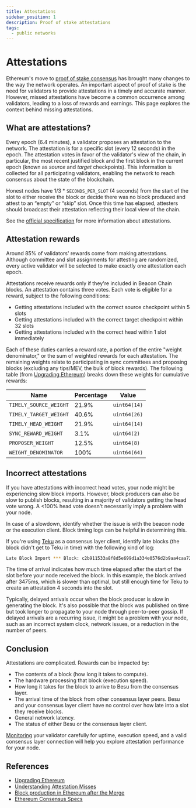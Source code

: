```yaml
---
title: Attestations
sidebar_position: 1
description: Proof of stake attestations
tags:
  - public networks
---
```


# Attestations

Ethereum's move to [proof of stake consensus](./index.md) has brought many changes to the way the network operates. An important aspect of proof of stake is the need for validators to provide attestations in a timely and accurate manner. However, missed attestations have become a common occurrence among validators, leading to a loss of rewards and earnings. This page explores the context behind missing attestations.

## What are attestations?

Every epoch (6.4 minutes), a validator proposes an attestation to the network. The attestation is for a specific slot (every 12 seconds) in the epoch. The attestation votes in favor of the validator's view of the chain, in particular, the most recent justified block and the first block in the current epoch (known as _source_ and _target_ checkpoints). This information is collected for all participating validators, enabling the network to reach consensus about the state of the blockchain.

Honest nodes have 1/3 \* `SECONDS_PER_SLOT` (4 seconds) from the start of the slot to either receive the block or decide there was no block produced and attest to an “empty” or “skip” slot. Once this time has elapsed, attesters should broadcast their attestation reflecting their local view of the chain.

See the [official specification](https://github.com/ethereum/consensus-specs/blob/dev/specs/phase0/validator.md#attesting) for more information about attestations.

## Attestation rewards

Around 85% of validators' rewards come from making attestations. Although committee and slot assignments for attesting are randomized, every active validator will be selected to make exactly one attestation each epoch.

Attestations receive rewards only if they're included in Beacon Chain blocks. An attestation contains three votes. Each vote is eligible for a reward, subject to the following conditions:

- Getting attestations included with the correct source checkpoint within 5 slots
- Getting attestations included with the correct target checkpoint within 32 slots
- Getting attestations included with the correct head within 1 slot immediately

Each of these duties carries a reward rate, a portion of the entire "weight denominator," or the sum of weighted rewards for each attestation. The remaining weights relate to participating in sync committees and proposing blocks (excluding any tips/MEV, the bulk of block rewards). The following table (from [Upgrading Ethereum](https://eth2book.info/bellatrix/part2/incentives/rewards/)) breaks down these weights for cumulative rewards:

| Name                   | Percentage | Value        |
| ---------------------- | ---------- | ------------ |
| `TIMELY_SOURCE_WEIGHT` | 21.9%      | `uint64(14)` |
| `TIMELY_TARGET_WEIGHT` | 40.6%      | `uint64(26)` |
| `TIMELY_HEAD_WEIGHT`   | 21.9%      | `uint64(14)` |
| `SYNC_REWARD_WEIGHT`   | 3.1%       | `uint64(2)`  |
| `PROPOSER_WEIGHT`      | 12.5%      | `uint64(8)`  |
| `WEIGHT_DENOMINATOR`   | 100%       | `uint64(64)` |

## Incorrect attestations

If you have attestations with incorrect head votes, your node might be experiencing slow block imports. However, block producers can also be slow to publish blocks, resulting in a majority of validators getting the head vote wrong. A <100% head vote doesn't necessarily imply a problem with your node.

In case of a slowdown, identify whether the issue is with the beacon node or the execution client. Block timing logs can be helpful in determining this.

If you're using [Teku](https://docs.teku.consensys.net/) as a consensus layer client, identify late blocks (the block didn't get to Teku in time) with the following kind of log:

```bash
Late Block Import *** Block: c2b911533a8f8d5e699d1a334e0576d2b9aa4caa726bde8b827548b579b47c68 (4765916) proposer 6230 arrival 3475ms, pre-state_retrieved +5ms, processed +185ms, execution_payload_result_received +1436ms, begin_importing +0ms, transaction_prepared +0ms, transaction_committed +0ms, completed +21ms
```

The time of arrival indicates how much time elapsed after the start of the slot before your node received the block. In this example, the block arrived after 3475ms, which is slower than optimal, but still enough time for Teku to create an attestation 4 seconds into the slot.

Typically, delayed arrivals occur when the block producer is slow in generating the block. It's also possible that the block was published on time but took longer to propagate to your node through peer-to-peer gossip. If delayed arrivals are a recurring issue, it might be a problem with your node, such as an incorrect system clock, network issues, or a reduction in the number of peers.

## Conclusion

Attestations are complicated. Rewards can be impacted by:

- The contents of a block (how long it takes to compute).
- The hardware processing that block (execution speed).
- How long it takes for the block to arrive to Besu from the consensus layer.
- The arrival time of the block from other consensus layer peers. Besu and your consensus layer client have no control over how late into a slot they receive blocks.
- General network latency.
- The status of either Besu or the consensus layer client.

[Monitoring](../../how-to/monitor/index.md) your validator carefully for uptime, execution speed, and a valid consensus layer connection will help you explore attestation performance for your node.

## References

- [Upgrading Ethereum](https://eth2book.info/bellatrix/part2/incentives/rewards/)
- [Understanding Attestation Misses](https://www.symphonious.net/2022/09/25/understanding-attestation-misses/)
- [Block production in Ethereum after the Merge](https://notes.ethereum.org/DaWh-02HQ4qftum1xdphkg?view#Broadcast-attestation)
- [Ethereum Consensus Specs](https://github.com/ethereum/consensus-specs/blob/dev/specs/phase0/validator.md#attesting)
